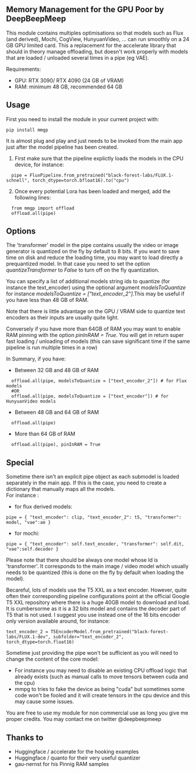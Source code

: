 
<p align="center">
  <H2>Memory Management for the GPU Poor by DeepBeepMeep</H2>	
</p>


This module contains multiples optimisations so that models such as Flux (and derived), Mochi, CogView, HunyuanVideo, ...  can run smoothly on a 24 GB GPU limited card. 
This a replacement for the accelerate library that should in theory manage offloading, but doesn't work properly with models that are loaded / unloaded several
times in a pipe (eg VAE).

Requirements:
- GPU: RTX 3090/ RTX 4090 (24 GB of VRAM)
- RAM: minimum 48 GB, recommended 64 GB 

## Usage 
First you need to install the module in your current project with:
```shell
pip install mmgp
```

It is almost plug and play and just needs to be invoked from the main app just after the model pipeline has been created.
1) First make sure that the pipeline explictly loads the models in the CPU device, for instance:
```
  pipe = FluxPipeline.from_pretrained("black-forest-labs/FLUX.1-schnell", torch_dtype=torch.bfloat16).to("cpu")
```

2) Once every potential Lora has been loaded and merged, add the following lines:

```
  from mmgp import offload
  offload.all(pipe)
```  

## Options
The 'transformer' model in the pipe contains usually the video or image generator is quantized on the fly by default to 8 bits. If you want to save time on disk and reduce the loading time, you may want to load directly a prequantized model. In that case you need to set the option *quantizeTransformer* to *False* to turn off on the fly quantization.

You can specify a list of additional models string ids to quantize (for instance the text_encoder) using the optional argument *modelsToQuantize* for instance *modelsToQuantize = ["text_encoder_2"]*.This may be useful if you have less than 48 GB of RAM.

Note that there is little advantage on the GPU / VRAM side to quantize text encoders as their inputs are usually quite light. 

Conversely if you have more than 64GB of RAM you may want to enable RAM pinning with the option *pinInRAM = True*. You will get in return super fast loading / unloading of models
(this can save significant time if the same pipeline is run multiple times in a row)

In Summary, if you have:
- Between 32 GB and 48 GB of RAM
```
  offload.all(pipe, modelsToQuantize = ["text_encoder_2"]) # for Flux models
  #OR
  offload.all(pipe, modelsToQuantize = ["text_encoder"]) # for HunyuanVideo models

```  

- Between 48 GB and 64 GB of RAM
```
  offload.all(pipe)
```  
- More than 64 GB of RAM
```
  offload.all(pipe), pinInRAM = True
```

## Special
Sometime there isn't an explicit pipe object as each submodel is loaded separately in the main app. If this is the case, you need to create a dictionary that manually maps all the models.\
For instance :


- for flux derived models: 
```
pipe = { "text_encoder": clip, "text_encoder_2": t5, "transformer": model, "vae":ae }
```
- for mochi: 
```
pipe = { "text_encoder": self.text_encoder, "transformer": self.dit, "vae":self.decoder }
```


Please note that there should be always one model whose Id is 'transformer'. It corresponds to the main image / video model which usually needs to be quantized (this is done on the fly by default when loading the model).

Becareful, lots of models use the T5 XXL as a text encoder. However, quite often their corresponding pipeline configurations point at the official Google T5 XXL repository 
where there is a huge 40GB model to download and load. It is cumbersorme as it is a 32 bits model and contains the decoder part of T5 that is not used. 
I suggest you use instead one of the 16 bits encoder only version available around, for instance:
```
text_encoder_2 = T5EncoderModel.from_pretrained("black-forest-labs/FLUX.1-dev", subfolder="text_encoder_2", torch_dtype=torch.float16)
```

Sometime just providing the pipe won't be sufficient as you will need to change the content of the core model: 
- For instance you may need to disable an existing CPU offload logic that already exists (such as manual calls to move tensors between cuda and the cpu)
- mmpg to tries to fake the device as being "cuda" but sometimes some code won't be fooled and it will create tensors in the cpu device and this may cause some issues.

You are free to use my module for non commercial use as long you give me proper credits. You may contact me on twitter @deepbeepmeep

Thanks to
---------
- Huggingface / accelerate for the hooking examples
- Huggingface / quanto for their very useful quantizer
- gau-nernst for his Pinnig RAM samples